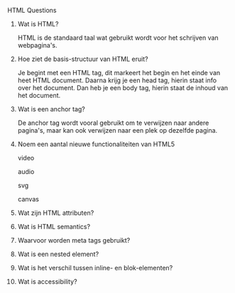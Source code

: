  HTML Questions



1. Wat is HTML?

   HTML is de standaard taal wat gebruikt wordt voor het schrijven van webpagina's.
2. Hoe ziet de basis-structuur van HTML eruit?

   Je begint met een HTML tag, dit markeert het begin en het einde van heet HTML document.
   Daarna krijg je een head tag, hierin staat info over het document.
   Dan heb je een body tag, hierin staat de inhoud van het document. 

3. Wat is een anchor tag?

   De anchor tag wordt vooral gebruikt om te verwijzen naar andere pagina's, maar kan ook verwijzen naar een plek op dezelfde pagina. 

4. Noem een aantal nieuwe functionaliteiten van HTML5

   video

   audio

   svg

   canvas

5. Wat zijn HTML attributen?
6. Wat is HTML semantics?
7. Waarvoor worden meta tags gebruikt?
8. Wat is een nested element?
9. Wat is het verschil tussen inline- en blok-elementen?
10. Wat is accessibility?